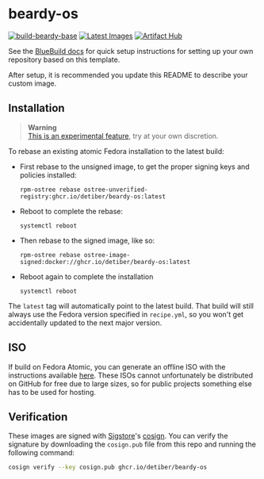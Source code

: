 # beardy-os
[![build-beardy-base](https://github.com/detiber/beardy-os/actions/workflows/base-build.yml/badge.svg?branch=main)](https://github.com/detiber/beardy-os/actions/workflows/base-build.yml)
[![Latest Images](https://github.com/detiber/beardy-os/actions/workflows/bluefin-latest.yml/badge.svg)](https://github.com/detiber/beardy-os/actions/workflows/bluefin-latest.yml)
[![Artifact Hub](https://img.shields.io/endpoint?url=https://artifacthub.io/badge/repository/beardy-os)](https://artifacthub.io/packages/search?repo=beardy-os)

See the [BlueBuild docs](https://blue-build.org/how-to/setup/) for quick setup instructions for setting up your own repository based on this template.

After setup, it is recommended you update this README to describe your custom image.

## Installation

> **Warning**  
> [This is an experimental feature](https://www.fedoraproject.org/wiki/Changes/OstreeNativeContainerStable), try at your own discretion.

To rebase an existing atomic Fedora installation to the latest build:

- First rebase to the unsigned image, to get the proper signing keys and policies installed:
  ```
  rpm-ostree rebase ostree-unverified-registry:ghcr.io/detiber/beardy-os:latest
  ```
- Reboot to complete the rebase:
  ```
  systemctl reboot
  ```
- Then rebase to the signed image, like so:
  ```
  rpm-ostree rebase ostree-image-signed:docker://ghcr.io/detiber/beardy-os:latest
  ```
- Reboot again to complete the installation
  ```
  systemctl reboot
  ```

The `latest` tag will automatically point to the latest build. That build will still always use the Fedora version specified in `recipe.yml`, so you won't get accidentally updated to the next major version.

## ISO

If build on Fedora Atomic, you can generate an offline ISO with the instructions available [here](https://blue-build.org/learn/universal-blue/#fresh-install-from-an-iso). These ISOs cannot unfortunately be distributed on GitHub for free due to large sizes, so for public projects something else has to be used for hosting.

## Verification

These images are signed with [Sigstore](https://www.sigstore.dev/)'s [cosign](https://github.com/sigstore/cosign). You can verify the signature by downloading the `cosign.pub` file from this repo and running the following command:

```bash
cosign verify --key cosign.pub ghcr.io/detiber/beardy-os
```
